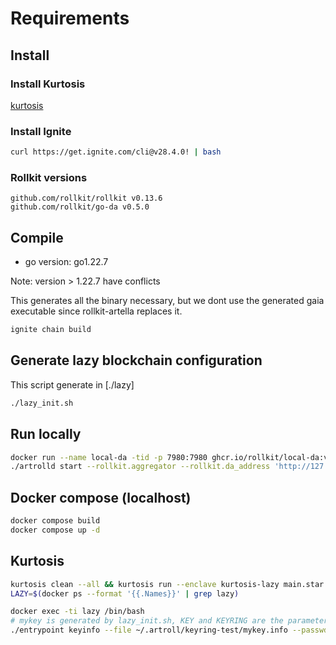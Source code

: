 # Requirements

## Install

### Install Kurtosis

[kurtosis](https://docs.kurtosis.com/install)

### Install Ignite

```bash
curl https://get.ignite.com/cli@v28.4.0! | bash
```

### Rollkit versions

```golang
github.com/rollkit/rollkit v0.13.6
github.com/rollkit/go-da v0.5.0 
```

## Compile

- go version: go1.22.7

Note: version > 1.22.7 have conflicts

This generates all the binary necessary, but we dont use the generated gaia executable since rollkit-artella replaces it.

```bash
ignite chain build
```

## Generate lazy blockchain configuration

This script generate in [./lazy]

```bash
./lazy_init.sh
```

## Run locally

```bash
docker run --name local-da -tid -p 7980:7980 ghcr.io/rollkit/local-da:v0.2.1
./artrolld start --rollkit.aggregator --rollkit.da_address 'http://127.0.0.1:7980' --home ./.lazy
```

## Docker compose (localhost)

```bash
docker compose build
docker compose up -d
```

## Kurtosis

```bash
kurtosis clean --all && kurtosis run --enclave kurtosis-lazy main.star
LAZY=$(docker ps --format '{{.Names}}' | grep lazy)

```

```bash
docker exec -ti lazy /bin/bash
# mykey is generated by lazy_init.sh, KEY and KEYRING are the parameters.
./entrypoint keyinfo --file ~/.artroll/keyring-test/mykey.info --passwd test
```
